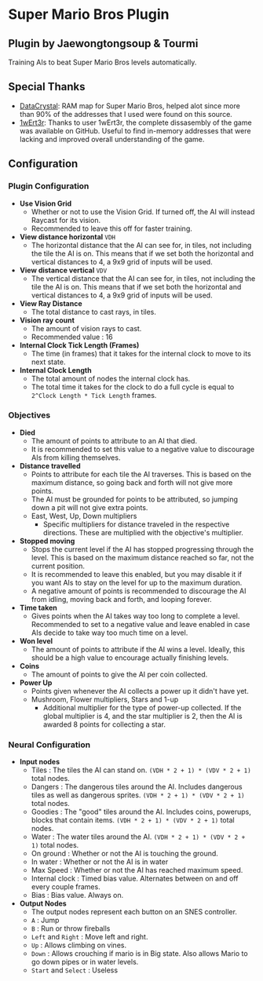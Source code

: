# Super Mario Bros Plugin
Plugin by Jaewongtongsoup & Tourmi
-------
Training AIs to beat Super Mario Bros levels automatically.

## Special Thanks

* [DataCrystal](https://datacrystal.romhacking.net/wiki/Super_Mario_Bros.:RAM_map): RAM map for Super Mario Bros, helped alot since more than 90% of the addresses that I used were found on this source.
* [1wErt3r](https://datacrystal.romhacking.net/wiki/Super_Mario_Bros.:RAM_map): Thanks to user 1wErt3r, the complete dissasembly of the game was available on GitHub. Useful to find in-memory addresses that were lacking and improved overall understanding of the game.

## Configuration

### Plugin Configuration
* **Use Vision Grid**
  * Whether or not to use the Vision Grid. If turned off, the AI will instead Raycast for its vision.
  * Recommended to leave this off for faster training.
* **View distance horizontal** `VDH`
  * The horizontal distance that the AI can see for, in tiles, not including the tile the AI is on. This means that if we set both the horizontal and vertical distances to 4, a 9x9 grid of inputs will be used.
* **View distance vertical** `VDV`
  * The vertical distance that the AI can see for, in tiles, not including the tile the AI is on. This means that if we set both the horizontal and vertical distances to 4, a 9x9 grid of inputs will be used.
* **View Ray Distance**
  * The total distance to cast rays, in tiles.
* **Vision ray count**
    * The amount of vision rays to cast.
    * Recommended value : 16
* **Internal Clock Tick Length (Frames)**
  * The time (in frames) that it takes for the internal clock to move to its next state.
* **Internal Clock Length**
  * The total amount of nodes the internal clock has.
  * The total time it takes for the clock to do a full cycle is equal to `2^Clock Length * Tick Length` frames.

### Objectives

* **Died**
  * The amount of points to attribute to an AI that died. 
  * It is recommended to set this value to a negative value to discourage AIs from killing themselves.
* **Distance travelled**
  * Points to attribute for each tile the AI traverses. This is based on the maximum distance, so going back and forth will not give more points.
  * The AI must be grounded for points to be attributed, so jumping down a pit will not give extra points.
  * East, West, Up, Down multipliers
    * Specific multipliers for distance traveled in the respective directions. These are multiplied with the objective's multiplier.
* **Stopped moving**
  * Stops the current level if the AI has stopped progressing through the level. This is based on the maximum distance reached so far, not the current position.
  * It is recommended to leave this enabled, but you may disable it if you want AIs to stay on the level for up to the maximum duration.
  * A negative amount of points is recommended to discourage the AI from idling, moving back and forth, and looping forever.
* **Time taken**
  * Gives points when the AI takes way too long to complete a level. Recommended to set to a negative value and leave enabled in case AIs decide to take way too much time on a level.
* **Won level**
  * The amount of points to attribute if the AI wins a level. Ideally, this should be a high value to encourage actually finishing levels.
* **Coins**
  * The amount of points to give the AI per coin collected.
* **Power Up**
  * Points given whenever the AI collects a power up it didn't have yet.
  * Mushroom, Flower multipliers, Stars and 1-up
    * Additional multiplier for the type of power-up collected. If the global multiplier is 4, and the star multiplier is 2, then the AI is awarded 8 points for collecting a star.
### Neural Configuration

* **Input nodes**
  * Tiles : The tiles the AI can stand on. `(VDH * 2 + 1) * (VDV * 2 + 1)` total nodes.
  * Dangers : The dangerous tiles around the AI. Includes dangerous tiles as well as dangerous sprites. `(VDH * 2 + 1) * (VDV * 2 + 1)` total nodes.
  * Goodies : The "good" tiles around the AI. Includes coins, powerups, blocks that contain items. `(VDH * 2 + 1) * (VDV * 2 + 1)` total nodes.
  * Water : The water tiles around the AI. `(VDH * 2 + 1) * (VDV * 2 + 1)` total nodes.
  * On ground : Whether or not the AI is touching the ground.
  * In water : Whether or not the AI is in water
  * Max Speed : Whether or not the AI has reached maximum speed.
  * Internal clock : Timed bias value. Alternates between on and off every couple frames.
  * Bias : Bias value. Always on.
* **Output Nodes**
  * The output nodes represent each button on an SNES controller.
  * `A` : Jump
  * `B` : Run or throw fireballs
  * `Left` and `Right` : Move left and right.
  * `Up` : Allows climbing on vines.
  * `Down` : Allows crouching if mario is in Big state. Also allows Mario to go down pipes or in water levels.
  * `Start` and `Select` : Useless

